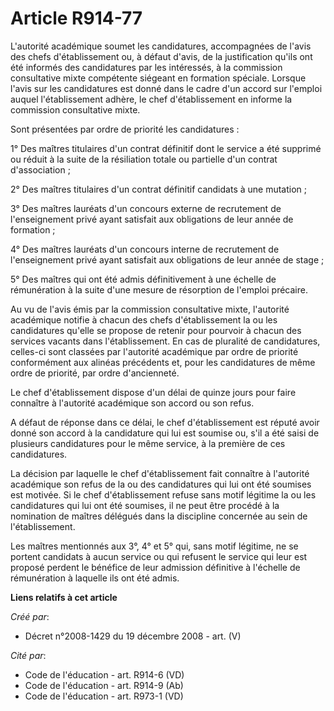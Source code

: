 # Article R914-77

L'autorité académique soumet les candidatures, accompagnées de l'avis des chefs  d'établissement ou, à défaut d'avis, de la
justification qu'ils ont été informés  des candidatures par les intéressés, à la commission consultative mixte  compétente
siégeant en formation spéciale. Lorsque l'avis sur les candidatures  est donné dans le cadre d'un accord sur l'emploi auquel
l'établissement adhère,  le chef d'établissement en informe la commission consultative mixte.

Sont présentées par ordre de priorité les candidatures :

1° Des maîtres titulaires d'un contrat définitif dont le service a  été supprimé ou réduit à la suite de la résiliation
totale ou partielle d'un  contrat d'association ;

2° Des maîtres titulaires d'un contrat  définitif candidats à une mutation ;

3° Des maîtres lauréats  d'un concours externe de recrutement de l'enseignement privé ayant satisfait aux  obligations de
leur année de formation ;

4° Des maîtres  lauréats d'un concours interne de recrutement de l'enseignement privé ayant  satisfait aux obligations de
leur année de stage ;

5° Des  maîtres qui ont été admis définitivement à une échelle de rémunération à la  suite d'une mesure de résorption de
l'emploi précaire.

Au vu  de l'avis émis par la commission consultative mixte, l'autorité académique  notifie à chacun des chefs d'établissement
la ou les candidatures qu'elle se  propose de retenir pour pourvoir à chacun des services vacants dans  l'établissement. En
cas de pluralité de candidatures, celles-ci sont classées  par l'autorité académique par ordre de priorité conformément aux
alinéas  précédents et, pour les candidatures de même ordre de priorité, par ordre  d'ancienneté.

Le chef d'établissement dispose d'un délai de  quinze jours pour faire connaître à l'autorité académique son accord ou son
refus.

A défaut de réponse dans ce délai, le chef  d'établissement est réputé avoir donné son accord à la candidature qui lui est
soumise ou, s'il a été saisi de plusieurs candidatures pour le même service, à  la première de ces candidatures.

La décision par laquelle le  chef d'établissement fait connaître à l'autorité académique son refus de la ou  des candidatures
qui lui ont été soumises est motivée. Si le chef  d'établissement refuse sans motif légitime la ou les candidatures qui lui
ont  été soumises, il ne peut être procédé à la nomination de maîtres délégués dans  la discipline concernée au sein de
l'établissement.

Les  maîtres mentionnés aux 3°, 4° et 5° qui, sans motif légitime, ne se portent  candidats à aucun service ou qui refusent
le service qui leur est proposé  perdent le bénéfice de leur admission définitive à l'échelle de rémunération à  laquelle ils
ont été admis.

**Liens relatifs à cet article**

_Créé par_:

  - Décret n°2008-1429 du 19 décembre 2008 - art. (V)

_Cité par_:

  - Code de l'éducation - art. R914-6 (VD)
  - Code de l'éducation - art. R914-9 (Ab)
  - Code de l'éducation - art. R973-1 (VD)
